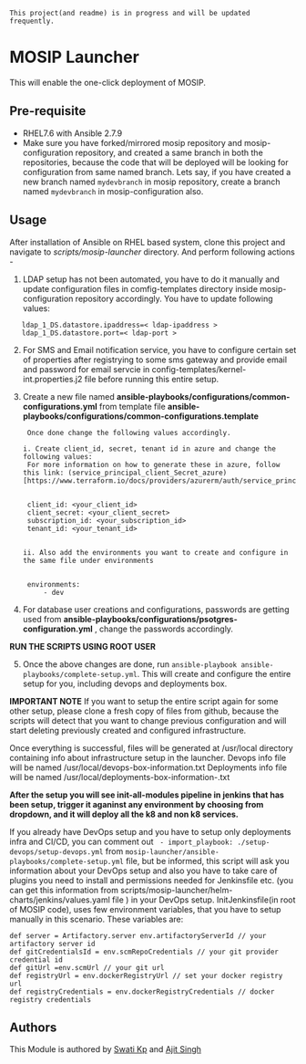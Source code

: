 
```
This project(and readme) is in progress and will be updated frequently.
```

# MOSIP Launcher 
This will enable the one-click deployment of MOSIP.

## Pre-requisite
* RHEL7.6 with Ansible 2.7.9
* Make sure you have forked/mirrored mosip repository and mosip-configuration repository, and created a same branch in both the repositories, because the code that will be deployed will be looking for configuration from same named branch. Lets say, if you have created a new branch named `mydevbranch` in mosip repository, create a branch named `mydevbranch` in mosip-configuration also.

## Usage
After installation of Ansible on RHEL based system,  clone this project and navigate to *scripts/mosip-launcher* directory. And perform following actions - 

1. LDAP setup has not been automated, you have to do it manually and update configuration files in comfig-templates directory inside mosip-configuration repository accordingly. You have to update following values:
```
   ldap_1_DS.datastore.ipaddress=< ldap-ipaddress >
   ldap_1_DS.datastore.port=< ldap-port >
```

2. For SMS and Email notification service, you have to configure certain set of properties after registrying to some sms gateway and provide email and password for email servcie in config-templates/kernel-int.properties.j2 file before running this entire setup.

3. Create a new file named __ansible-playbooks/configurations/common-configurations.yml__  from template file  __ansible-playbooks/configurations/common-configurations.template__ <br/>

        Once done change the following values accordingly.

       i. Create client_id, secret, tenant id in azure and change the following values:
        For more information on how to generate these in azure, follow this link: (service_principal_client_Secret_azure)[https://www.terraform.io/docs/providers/azurerm/auth/service_principal_client_secret.html]

        
        client_id: <your_client_id>
        client_secret: <your_client_secret>
        subscription_id: <your_subscription_id>
        tenant_id: <your_tenant_id>
        

       ii. Also add the environments you want to create and configure in the same file under environments

        
        environments:
            - dev
        

4. For database user creations and configurations, passwords are getting used from __ansible-playbooks/configurations/psotgres-configuration.yml__ , change the passwords accordingly.

**RUN THE SCRIPTS USING ROOT USER**

5. Once the above changes are done, run `ansible-playbook ansible-playbooks/complete-setup.yml`. This will create and configure the entire setup for you, including devops and deployments box.

**IMPORTANT NOTE**
If you want to setup the entire script again for some other setup, please clone a fresh copy of files from github, because the scripts will detect that you want to change previous configuration and will start deleting previously created and configured infrastructure.

Once everything is successful, files will be generated at /usr/local directory containing info about infrastructure setup in the launcher.
Devops info file will be named /usr/local/devops-box-information.txt
Deployments info file will be named /usr/local/deployments-box-information-<env-name>.txt

**After the setup you will see init-all-modules pipeline in jenkins that has been setup, trigger it aganinst any environment by choosing from dropdown, and it will deploy all the k8 and non k8 services.**

If you already have DevOps setup and you have to setup only deployments infra and CI/CD, you can comment out ` - import_playbook: ./setup-devops/setup-devops.yml` from `mosip-launcher/ansible-playbooks/complete-setup.yml` file, but be informed, this script will ask you information about your DevOps setup and also you have to take care of plugins you need to install and permissions needed for Jenkinsfile etc. (you can get this information from scripts/mosip-launcher/helm-charts/jenkins/values.yaml file ) in your DevOps setup. InitJenkinsfile(in root of MOSIP code), uses few environment variables, that you have to  setup manually in this scenario. These variables are:
```
def server = Artifactory.server env.artifactoryServerId // your artifactory server id
def gitCredentialsId = env.scmRepoCredentials // your git provider credential id
def gitUrl =env.scmUrl // your git url 
def registryUrl = env.dockerRegistryUrl // set your docker registry url
def registryCredentials = env.dockerRegistryCredentials // docker registry credentials
```

## Authors
  This Module is authored by [Swati Kp](https://github.com/Swatikp) and [Ajit Singh](https://github.com/as-ajitsingh)


